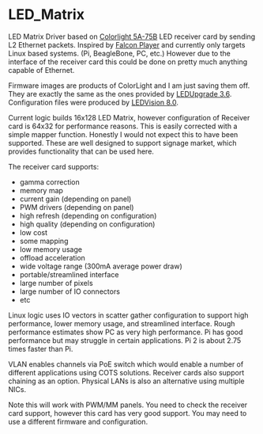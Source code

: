 # LED_Matrix

LED Matrix Driver based on [Colorlight 5A-75B](http://www.colorlight-led.com/product/colorlight-5a-75b-led-display-receiving-card.html) LED receiver card by sending L2 Ethernet packets. Inspired by [Falcon Player](https://github.com/FalconChristmas/fpp/blob/master/src/channeloutput/ColorLight-5a-75.cpp) and currently only targets Linux based systems. (Pi, BeagleBone, PC, etc.) However due to the interface of the receiver card this could be done on pretty much anything capable of Ethernet.

Firmware images are products of ColorLight and I am just saving them off. They are exactly the same as the ones provided by [LEDUpgrade 3.6](https://www.colorlightinside.com/Products/Software/37_143.html). Configuration files were produced by [LEDVision 8.0](https://www.colorlightinside.com/Products/Software/37_31.html).

Current logic builds 16x128 LED Matrix, however configuration of Receiver card is 64x32 for performance reasons. This is easily corrected with a simple mapper function. Honestly I would not expect this to have been supported. These are well designed to support signage market, which provides functionality that can be used here.

The receiver card supports:
- gamma correction
- memory map
- current gain (depending on panel)
- PWM drivers (depending on panel)
- high refresh (depending on configuration)
- high quality (depending on configuration)
- low cost
- some mapping
- low memory usage
- offload acceleration
- wide voltage range (300mA average power draw)
- portable/streamlined interface
- large number of pixels
- large number of IO connectors
- etc 

Linux logic uses IO vectors in scatter gather configuration to support high performance, lower memory usage, and streamlined interface. Rough performance estimates show PC as very high performance. Pi has good performance but may struggle in certain applications. Pi 2 is about 2.75 times faster than Pi.

VLAN enables channels via PoE switch which would enable a number of different applications using COTS solutions. Receiver cards also support chaining as an option. Physical LANs is also an alternative using multiple NICs.

Note this will work with PWM/MM panels. You need to check the receiver card support, however this card has very good support. You may need to use a different firmware and configuration.
